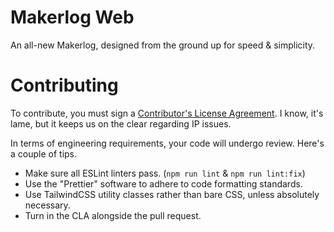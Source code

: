 # Makerlog Web

An all-new Makerlog, designed from the ground up for speed & simplicity.

# Contributing

To contribute, you must sign a [Contributor's License Agreement](https://docs.google.com/document/d/1pLSPpzOQKFnkv1Stcq5rUVPiXixeYEXRiRAlGO6BOeM/edit?usp=sharing). I know, it's lame, but it keeps us on the clear regarding IP issues.

In terms of engineering requirements, your code will undergo review. Here's a couple of tips.

-   Make sure all ESLint linters pass. (`npm run lint` & `npm run lint:fix`)
-   Use the "Prettier" software to adhere to code formatting standards.
-   Use TailwindCSS utility classes rather than bare CSS, unless absolutely necessary.
-   Turn in the CLA alongside the pull request.
